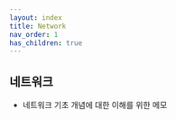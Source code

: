 ```yaml
---
layout: index
title: Network
nav_order: 1
has_children: true
---
```




## 네트워크

- 네트워크 기초 개념에 대한 이해를 위한 메모